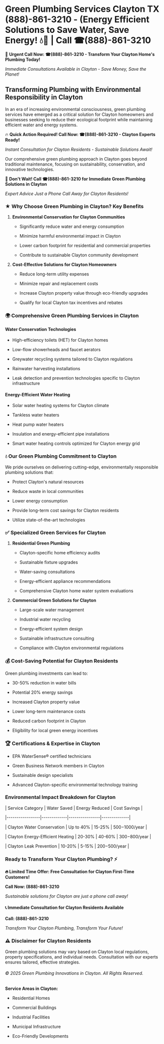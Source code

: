 # Green Plumbing Services Clayton TX (888)-861-3210 - (Energy Efficient Solutions to Save Water, Save Energy! 💧🌿 | Call ☎(888)-861-3210

🚨 **Urgent Call Now: ☎(888)-861-3210 - Transform Your Clayton Home's Plumbing Today!**
*Immediate Consultations Available in Clayton - Save Money, Save the Planet!*

## Transforming Plumbing with Environmental Responsibility in Clayton

In an era of increasing environmental consciousness, green plumbing services have emerged as a critical solution for Clayton homeowners and businesses seeking to reduce their ecological footprint while maintaining efficient water and energy systems. 

🔥 **Quick Action Required! Call Now: ☎(888)-861-3210 - Clayton Experts Ready!**
*Instant Consultation for Clayton Residents - Sustainable Solutions Await!*

Our comprehensive green plumbing approach in Clayton goes beyond traditional maintenance, focusing on sustainability, conservation, and innovative technologies.

🚨 **Don't Wait! Call ☎(888)-861-3210 for Immediate Green Plumbing Solutions in Clayton**
*Expert Advice Just a Phone Call Away for Clayton Residents!*

### ★ Why Choose Green Plumbing in Clayton? Key Benefits

1. **Environmental Conservation for Clayton Communities** 
   - Significantly reduce water and energy consumption
   - Minimize harmful environmental impact in Clayton
   - Lower carbon footprint for residential and commercial properties
   - Contribute to sustainable Clayton community development

2. **Cost-Effective Solutions for Clayton Homeowners** 
   - Reduce long-term utility expenses
   - Minimize repair and replacement costs
   - Increase Clayton property value through eco-friendly upgrades
   - Qualify for local Clayton tax incentives and rebates

### 🌍 Comprehensive Green Plumbing Services in Clayton

#### Water Conservation Technologies
- High-efficiency toilets (HET) for Clayton homes
- Low-flow showerheads and faucet aerators
- Greywater recycling systems tailored to Clayton regulations
- Rainwater harvesting installations
- Leak detection and prevention technologies specific to Clayton infrastructure

#### Energy-Efficient Water Heating
- Solar water heating systems for Clayton climate
- Tankless water heaters
- Heat pump water heaters
- Insulation and energy-efficient pipe installations
- Smart water heating controls optimized for Clayton energy grid

### 💧 Our Green Plumbing Commitment to Clayton

We pride ourselves on delivering cutting-edge, environmentally responsible plumbing solutions that:
- Protect Clayton's natural resources
- Reduce waste in local communities
- Lower energy consumption
- Provide long-term cost savings for Clayton residents
- Utilize state-of-the-art technologies

### ✅ Specialized Green Services for Clayton

1. **Residential Green Plumbing**
   - Clayton-specific home efficiency audits
   - Sustainable fixture upgrades
   - Water-saving consultations
   - Energy-efficient appliance recommendations
   - Comprehensive Clayton home water system evaluations

2. **Commercial Green Solutions for Clayton**
   - Large-scale water management
   - Industrial water recycling
   - Energy-efficient system design
   - Sustainable infrastructure consulting
   - Compliance with Clayton environmental regulations

### 💰 Cost-Saving Potential for Clayton Residents

Green plumbing investments can lead to:
- 30-50% reduction in water bills
- Potential 20% energy savings
- Increased Clayton property value
- Lower long-term maintenance costs
- Reduced carbon footprint in Clayton
- Eligibility for local green energy incentives

### 🏆 Certifications & Expertise in Clayton

- EPA WaterSense® certified technicians
- Green Business Network members in Clayton
- Sustainable design specialists
- Advanced Clayton-specific environmental technology training

### Environmental Impact Breakdown for Clayton

| Service Category | Water Saved | Energy Reduced | Cost Savings |
|-----------------|-------------|----------------|--------------|
| Clayton Water Conservation | Up to 40% | 15-25% | $500-$1000/year |
| Clayton Energy-Efficient Heating | 20-30% | 40-60% | $300-$800/year |
| Clayton Leak Prevention | 10-20% | 5-15% | $200-$500/year |

### Ready to Transform Your Clayton Plumbing? ⚡

**🔥 Limited Time Offer: Free Consultation for Clayton First-Time Customers!**

**Call Now: (888)-861-3210**
*Sustainable solutions for Clayton are just a phone call away!*

#### 📞 Immediate Consultation for Clayton Residents Available

**Call: (888)-861-3210**
*Transform Your Clayton Plumbing, Transform Your Future!*

### ⚠️ Disclaimer for Clayton Residents

Green plumbing solutions may vary based on Clayton local regulations, property specifications, and individual needs. Consultation with our experts ensures tailored, effective strategies.

###### © 2025 Green Plumbing Innovations in Clayton. All Rights Reserved.

**Service Areas in Clayton:** 
- Residential Homes
- Commercial Buildings
- Industrial Facilities
- Municipal Infrastructure
- Eco-Friendly Developments